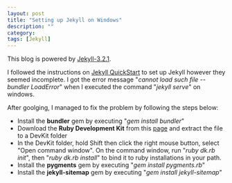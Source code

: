 ```yaml
---
layout: post
title: "Setting up Jekyll on Windows"
description: ""
category: 
tags: [Jekyll]
---
```



This blog is powered by [Jekyll-3.2.1](http://jekyllbootstrap.com/usage/jekyll-quick-start.html).  

I followed the instructions on [Jekyll QuickStart](http://jekyllbootstrap.com/usage/jekyll-quick-start.html) to set up Jekyll however they seemed incomplete.  I got the error message "*cannot load such file -- bundler LoadError*" when I executed the command "*jekyll serve*" on windows. 

After goolging, I managed to fix the problem by following the steps below: 

 * Install the **bundler** gem by executing "*gem install bundler*"
 * Download the **Ruby Development Kit** from this [page](http://rubyinstaller.org/downloads/) and extract the file to a DevKit folder 
 * In the DevKit folder, hold Shift then click the right mouse button, select "Open command window". On the command window,  run "*ruby dk.rb init*", then "*ruby dk.rb install*" to bind it to ruby installations in your path.
 * Install the **pygments** gem by executing "*gem install pygments.rb*" 
 * Install the **jekyll-sitemap** gem by executing "*gem install jekyll-sitemap*" 
